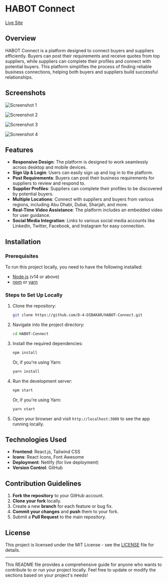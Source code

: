 # HABOT Connect

[Live Site](https://quiet-figolla-4d740c.netlify.app/)

## Overview

HABOT Connect is a platform designed to connect buyers and suppliers efficiently. Buyers can post their requirements and receive quotes from top suppliers, while suppliers can complete their profiles and connect with potential buyers. This platform simplifies the process of finding reliable business connections, helping both buyers and suppliers build successful relationships.

## Screenshots

![Screenshot 1](https://github.com/user-attachments/assets/4461f2af-4da4-49b1-8dc3-e5f141fac4e6)

![Screenshot 2](https://github.com/user-attachments/assets/5e979c0e-b670-47a7-b168-c3c59873e79a)

![Screenshot 3](https://github.com/user-attachments/assets/1a4e9ab4-d4cf-49ac-85d5-c4f0e0c6e4b1)

![Screenshot 4](https://github.com/user-attachments/assets/88193af3-3f0e-42ff-9ca1-f13aa1f62f46)

## Features

- **Responsive Design**: The platform is designed to work seamlessly across desktop and mobile devices.
- **Sign Up & Login**: Users can easily sign up and log in to the platform.
- **Post Requirements**: Buyers can post their business requirements for suppliers to review and respond to.
- **Supplier Profiles**: Suppliers can complete their profiles to be discovered by potential buyers.
- **Multiple Locations**: Connect with suppliers and buyers from various regions, including Abu Dhabi, Dubai, Sharjah, and more.
- **Real-Time Video Assistance**: The platform includes an embedded video for user guidance.
- **Social Media Integration**: Links to various social media accounts like LinkedIn, Twitter, Facebook, and Instagram for easy connection.

## Installation

### Prerequisites

To run this project locally, you need to have the following installed:

- [Node.js](https://nodejs.org/) (v14 or above)
- [npm](https://www.npmjs.com/) or [yarn](https://yarnpkg.com/)

### Steps to Set Up Locally

1. Clone the repository:

   ```bash
   git clone https://github.com/D-4-DIBAKAR/HABOT-Connect.git
   ```

2. Navigate into the project directory:

   ```bash
   cd HABOT-Connect
   ```

3. Install the required dependencies:

   ```bash
   npm install
   ```

   Or, if you're using Yarn:

   ```bash
   yarn install
   ```

4. Run the development server:

   ```bash
   npm start
   ```

   Or, if you're using Yarn:

   ```bash
   yarn start
   ```

5. Open your browser and visit `http://localhost:3000` to see the app running locally.

## Technologies Used

- **Frontend**: React.js, Tailwind CSS
- **Icons**: React Icons, Font Awesome 
- **Deployment**: Netlify (for live deployment)
- **Version Control**: GitHub

## Contribution Guidelines

1. **Fork the repository** to your GitHub account.
2. **Clone your fork** locally.
3. Create a new **branch** for each feature or bug fix.
4. **Commit your changes** and **push** them to your fork.
5. Submit a **Pull Request** to the main repository.

## License

This project is licensed under the MIT License - see the [LICENSE](LICENSE) file for details.

---

This README file provides a comprehensive guide for anyone who wants to contribute to or run your project locally. Feel free to update or modify the sections based on your project's needs!
